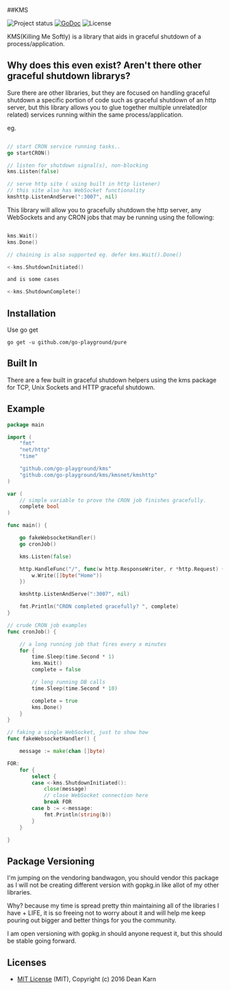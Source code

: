 ##KMS

![Project status](https://img.shields.io/badge/version-1.0.0-green.svg)
[![GoDoc](https://godoc.org/github.com/go-playground/kms?status.svg)](https://godoc.org/github.com/go-playground/kms)
![License](https://img.shields.io/dub/l/vibe-d.svg)

KMS(Killing Me Softly) is a library that aids in graceful shutdown of a process/application.

Why does this even exist? Aren't there other graceful shutdown librarys?
-------------
Sure there are other libraries, but they are focused on handling graceful shutdown a specific portion of
code such as graceful shutdown of an http server, but this library allows you to glue together multiple
unrelated(or related) services running within the same process/application.

eg.

```go

// start CRON service running tasks..
go startCRON()

// listen for shutdown signal(s), non-blocking
kms.Listen(false)

// serve http site ( using built in http listener)
// this site also has WebSocket functionality
kmshttp.ListenAndServe(":3007", nil)

```

This library will allow you to gracefully shutdown the http server, any WebSockets and any CRON jobs that may be running using the following:

```go

kms.Wait()
kms.Done()

// chaining is also supported eg. defer kms.Wait().Done()

<-kms.ShutdownInitiated()

and is some cases

<-kms.ShutdownComplete()

```

Installation
-----------

Use go get 

```shell
go get -u github.com/go-playground/pure
```

Built In
--------
There are a few built in graceful shutdown helpers using the kms package for TCP, Unix Sockets and HTTP graceful shutdown.

Example
-------
```go
package main

import (
	"fmt"
	"net/http"
	"time"

	"github.com/go-playground/kms"
	"github.com/go-playground/kms/kmsnet/kmshttp"
)

var (
	// simple variable to prove the CRON job finishes gracefully.
	complete bool
)

func main() {

	go fakeWebsocketHandler()
	go cronJob()

	kms.Listen(false)

	http.HandleFunc("/", func(w http.ResponseWriter, r *http.Request) {
		w.Write([]byte("Home"))
	})

	kmshttp.ListenAndServe(":3007", nil)

	fmt.Println("CRON completed gracefully? ", complete)
}

// crude CRON job examples
func cronJob() {

	// a long running job that fires every x minutes
	for {
		time.Sleep(time.Second * 1)
		kms.Wait()
		complete = false

		// long running DB calls
		time.Sleep(time.Second * 10)

		complete = true
		kms.Done()
	}
}

// faking a single WebSocket, just to show how
func fakeWebsocketHandler() {

	message := make(chan []byte)

FOR:
	for {
		select {
		case <-kms.ShutdownInitiated():
			close(message)
			// close WebSocket connection here
			break FOR
		case b := <-message:
			fmt.Println(string(b))
		}
	}

}
```

Package Versioning
----------
I'm jumping on the vendoring bandwagon, you should vendor this package as I will not
be creating different version with gopkg.in like allot of my other libraries.

Why? because my time is spread pretty thin maintaining all of the libraries I have + LIFE,
it is so freeing not to worry about it and will help me keep pouring out bigger and better
things for you the community.

I am open versioning with gopkg.in should anyone request it, but this should be stable going forward.

Licenses
--------
- [MIT License](https://raw.githubusercontent.com/go-playground/kms/master/LICENSE) (MIT), Copyright (c) 2016 Dean Karn